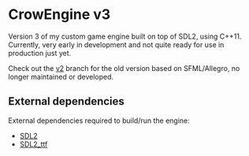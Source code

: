# CrowEngine v3
Version 3 of my custom game engine built on top of SDL2, using C++11. Currently, very early in
development and not quite ready for use in production just yet.

Check out the [v2](https://github.com/kraxarn/crowengine/tree/v2) branch for the old version based
on SFML/Allegro, no longer maintained or developed.

## External dependencies
External dependencies required to build/run the engine:
* [SDL2](https://github.com/libsdl-org/SDL)
* [SDL2_ttf](https://github.com/libsdl-org/SDL_ttf)